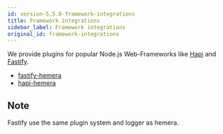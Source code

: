 ```yaml
---
id: version-5.5.0-framework-integrations
title: Framework integrations
sidebar_label: Framework integrations
original_id: framework-integrations
---
```


We provide plugins for popular Node.js Web-Frameworks like [Hapi](https://github.com/hapijs/hapi) and [Fastify](https://github.com/fastify/fastify).

* [fastify-hemera](https://github.com/hemerajs/fastify-hemera)
* [hapi-hemera](https://github.com/hemerajs/hapi-hemera)

## Note

Fastify use the same plugin system and logger as hemera.
